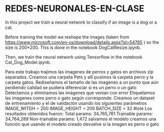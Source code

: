 # REDES-NEURONALES-EN-CLASE

In this project we train a neural network to classify if an image is a dog or a cat.

Before training the model we reshape the images (taken from 
https://www.microsoft.com/en-us/download/details.aspx?id=54765 
) so the size is 200*200. This is done in the notebook DogCatResize.ipynb.

Then, we train the neural network using Tensorflow in the notebook Cat_Dog_Model.ipynb.

Para este trabajo trajimos las imagenes de perros y gatos en archivos zip separados.
Creamos una carpeta Pets y allí pusimos la carpeta perro y la carpeta gatos.
Rediseñamos el tamaño de las imagenes a un punto que aún perdiendo calidad se pudiera diferenciar si es un perro o un gato
Detectamos y eliminamos las imágenes que venían con error
Etiquetamos las imagenes como perro o gato según corresponde.
Creamos un dataset de entrenamiento y el de validación usando los siguientes parámetros
IMAGE_WITDH = 200
IMAGE_HEIGHT = 200
BATCH_SIZE = 32 #lote
Los resultados obtenidos fueron:
Total params: 34,765,761
Trainable params: 34,764,289
Non-trainable params: 1,472
salvamos el modelo
creamos una función que usando el modelo creado devuelve si la imagen es perro o gato
